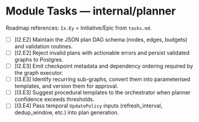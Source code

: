# Module Tasks — internal/planner

Roadmap references: `Ix.Ey` = Initiative/Epic from `tasks.md`.

- [ ] [I2.E2] Maintain the JSON plan DAG schema (nodes, edges, budgets) and validation routines.
- [ ] [I2.E2] Reject invalid plans with actionable errors and persist validated graphs to Postgres.
- [ ] [I2.E3] Emit checkpoint metadata and dependency ordering required by the graph executor.
- [ ] [I3.E3] Identify recurring sub-graphs, convert them into parameterised templates, and version them for approval.
- [ ] [I3.E3] Suggest procedural templates to the orchestrator when planner confidence exceeds thresholds.
- [ ] [I3.E4] Pass temporal `UpdatePolicy` inputs (refresh_interval, dedup_window, etc.) into plan generation.
